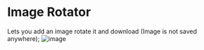 # Image Rotator
Lets you add an image rotate it and download (Image is not saved anywhere);
![image](https://user-images.githubusercontent.com/22372408/198109590-10325676-486c-4e19-9195-1c16455e08d0.png)
